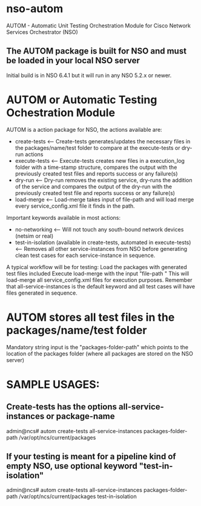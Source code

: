 # nso-autom
AUTOM - Automatic Unit Testing Orchestration Module for Cisco Network Services Orchestrator (NSO)

## The AUTOM package is built for NSO and must be loaded in your local NSO server
Initial build is in NSO 6.4.1 but it will run in any NSO 5.2.x or newer.

# AUTOM or Automatic Testing Ochestration Module 
AUTOM is a action package for NSO, the actions available are:
- create-tests   <-- Create-tests generates/updates the necessary files in the packages/name/test folder to compare at the execute-tests or dry-run actions
- execute-tests   <-- Execute-tests creates new files in a execution_log folder with a time-stamp structure, compares the output with the previously created test files and reports success or any failure(s)
- dry-run   <-- Dry-run removes the existing service, dry-runs the addition of the service and compares the output of the dry-run with the previously created test file and reports success or any failure(s)
- load-merge   <-- Load-merge takes input of file-path and will load merge every service_config.xml file it finds in the path.

Important keywords available in most actions:
- no-networking   <-- Will not touch any south-bound network devices (netsim or real)
- test-in-isolation (available in create-tests, automated in execute-tests)  <-- Removes all other service-instances from NSO before generating clean test cases for each service-instance in sequence.

A typical workflow will be for testing: 
Load the packages with generated test files included
Execute load-merge with the input "file-path <path-to-packages-folder>"
This will load-merge all service_config.xml files for execution purposes. Remember that all-service-instances is the default keyword and all test cases will have files generated in sequence.

# AUTOM stores all test files in the packages/name/test folder

Mandatory string input is the "packages-folder-path" which points to the location of the packages folder (where all packages are stored on the NSO server)

# SAMPLE USAGES:

## Create-tests has the options all-service-instances or package-name

admin@ncs# autom create-tests all-service-instances packages-folder-path /var/opt/ncs/current/packages 

## If your testing is meant for a pipeline kind of empty NSO, use optional keyword "test-in-isolation"

admin@ncs# autom create-tests all-service-instances packages-folder-path /var/opt/ncs/current/packages test-in-isolation 
